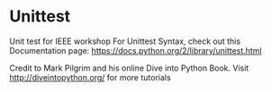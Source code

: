 # Unittest
Unit test for IEEE workshop
For Unittest Syntax, check out this Documentation page:
https://docs.python.org/2/library/unittest.html

Credit to Mark Pilgrim and his online Dive into Python Book.
Visit http://diveintopython.org/ for more tutorials 

